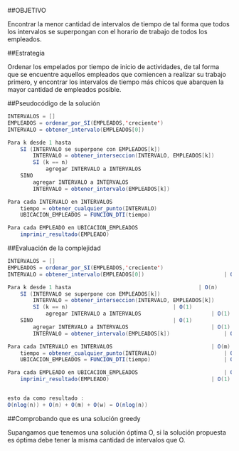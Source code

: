 ##OBJETIVO

Encontrar la menor cantidad de intervalos de tiempo de tal forma que todos los intervalos se superpongan con el 
horario de trabajo de todos los empleados.

##Estrategia

Ordenar los empelados por tiempo de inicio de actividades, de tal forma que se encuentre aquellos empleados
que comiencen a realizar su trabajo primero, y encontrar los intervalos de tiempo más chicos que abarquen la mayor cantidad de empleados posible.

##Pseudocódigo de la solución

```java
INTERVALOS = []
EMPLEADOS = ordenar_por_SI(EMPLEADOS,'creciente')
INTERVALO = obtener_intervalo(EMPLEADOS[0])

Para k desde 1 hasta
	SI (INTERVALO se superpone con EMPLEADOS[k])
		INTERVALO = obtener_interseccion(INTERVALO, EMPLEADOS[k])
		SI (k == n)
			agregar INTERVALO a INTERVALOS
	SINO
		agregar INTERVALO a INTERVALOS
		INTERVALO = obtener_intervalo(EMPLEADOS[k])

Para cada INTERVALO en INTERVALOS
	tiempo = obtener_cualquier_punto(INTERVALO)
	UBICACION_EMPLEADOS = FUNCION_DTI(tiempo)

Para cada EMPLEADO en UBICACION_EMPLEADOS
	imprimir_resultado(EMPLEADO)
```

##Evaluación de la complejidad

```java
INTERVALOS = []
EMPLEADOS = ordenar_por_SI(EMPLEADOS,'creciente')						| O(nlog(n))
INTERVALO = obtener_intervalo(EMPLEADOS[0])							| O(1)

Para k desde 1 hasta 										| O(n)
	SI (INTERVALO se superpone con EMPLEADOS[k])						| O(1)
		INTERVALO = obtener_interseccion(INTERVALO, EMPLEADOS[k])			| O(1)
		SI (k == n)									| O(1)
			agregar INTERVALO a INTERVALOS 						| O(1)
	SINO 											| O(1)
		agregar INTERVALO a INTERVALOS 							| O(1)
		INTERVALO = obtener_intervalo(EMPLEADOS[k])					| O(1)

Para cada INTERVALO en INTERVALOS								| O(m)
	tiempo = obtener_cualquier_punto(INTERVALO)						| O(1)
	UBICACION_EMPLEADOS = FUNCION_DTI(tiempo)						| O(1)

Para cada EMPLEADO en UBICACION_EMPLEADOS							| O(w)
	imprimir_resultado(EMPLEADO)								| O(1)


esto da como resultado :
O(nlog(n)) + O(n) + O(m) + O(w) = O(nlog(n))
```

##Comprobando que es una solución greedy

Supangamos que tenemos una solución óptima O,
si la solución propuesta es óptima debe tener la misma cantidad de intervalos que O.
